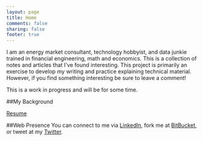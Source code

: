 ```yaml
---
layout: page
title: Home
comments: false
sharing: false
footer: true
---
```


I am an energy market consultant, technology hobbyist, and data junkie trained in financial engineering, math and economics.
This is a collection of notes and articles that I've found interesting. 
This project is primarily an exercise to develop my writing and practice explaining technical material. 
However, if you find something interesting be sure to leave a comment!

This is a work in progress and will be for some time.

##My Background

[Resume](resume.pdf)

##Web Presence
You can connect to me via [LinkedIn](http://www.linkedin.com/pub/ryan-harter/11/a24/a21),
fork me at [BitBucket](http://repo.ryantharter.com),
or tweet at my [Twitter](https://twitter.com/Harterrt).

